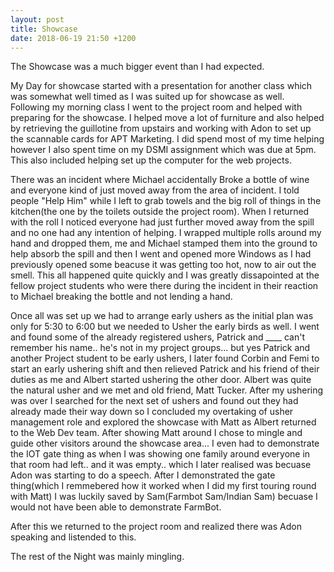 ```yaml
---
layout: post
title: Showcase
date: 2018-06-19 21:50 +1200
---
```


The Showcase was a much bigger event than I had expected. 

My Day for showcase started with a presentation for another class which was somewhat well timed as I was suited up for showcase as well.
Following my morning class I went to the project room and helped with preparing for the showcase. I helped move a lot of furniture and also helped by retrieving the guillotine from upstairs and working with Adon to set up the scannable cards for APT Marketing. I did spend most of my time helping however I also spent time on my DSMI assignment which was due at 5pm. This also included helping set up the computer for the web projects.

There was an incident where Michael accidentally Broke a bottle of wine and everyone kind of just moved away from the area of incident. I told people "Help Him" while I left to grab towels and the big roll of things in the kitchen(the one by the toilets outside the project room). When I returned with the roll I noticed everyone had just further moved away from the spill and no one had any intention of helping. I wrapped multiple rolls around my hand and dropped them, me and Michael stamped them into the ground to help absorb the spill and then I went and opened more Windows as I had previously opened some beacuse it was getting too hot, now to air out the smell. This all happened quite quickly and I was greatly dissapointed at the fellow project students who were there during the incident in their reaction to Michael breaking the bottle and not lending a hand.

Once all was set up we had to arrange early ushers as the initial plan was only for 5:30 to 6:00 but we needed to Usher the early birds as well. I went and found some of the already registered ushers, Patrick and ____ can't remember his name.. he's not in my project groups... but yes Patrick and another Project student to be early ushers, I later found Corbin and Femi to start an early ushering shift and then relieved Patrick and his friend of their duties as me and Albert started ushering the other door. Albert was quite the natural usher and we met and old friend, Matt Tucker. After my ushering was over I searched for the next set of ushers and found out they had already made their way down so I concluded my overtaking of usher management role and explored the showcase with Matt as Albert returned to the Web Dev team. After showing Matt around I chose to mingle and guide other visitors around the showcase area... I even had to demonstrate the IOT gate thing as when I was showing one family around everyone in that room had left.. and it was empty.. which I later realised was becuase Adon was starting to do a speech. After I demonstrated the gate thing(which I remmebered how it worked when I did my first touring round with Matt) I was luckily saved by Sam(Farmbot Sam/Indian Sam) becuase I would not have been able to demonstrate FarmBot.

After this we returned to the project room and realized there was Adon speaking and listended to this.

The rest of the Night was mainly mingling.